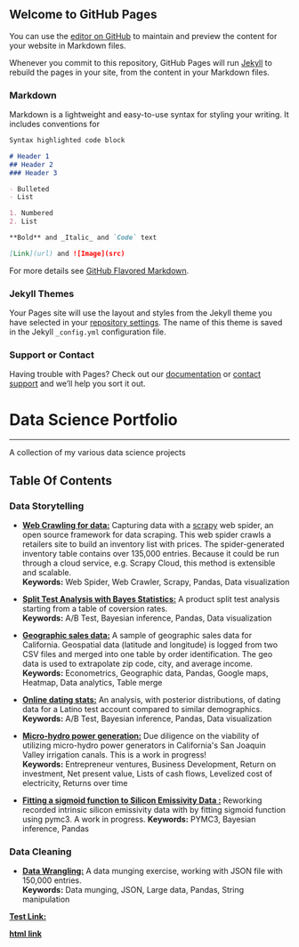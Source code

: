 ## Welcome to GitHub Pages

You can use the [editor on GitHub](https://github.com/caheredia/caheredia.github.io/edit/master/README.md) to maintain and preview the content for your website in Markdown files.

Whenever you commit to this repository, GitHub Pages will run [Jekyll](https://jekyllrb.com/) to rebuild the pages in your site, from the content in your Markdown files.

### Markdown

Markdown is a lightweight and easy-to-use syntax for styling your writing. It includes conventions for

```markdown
Syntax highlighted code block

# Header 1
## Header 2
### Header 3

- Bulleted
- List

1. Numbered
2. List

**Bold** and _Italic_ and `Code` text

[Link](url) and ![Image](src)
```

For more details see [GitHub Flavored Markdown](https://guides.github.com/features/mastering-markdown/).

### Jekyll Themes

Your Pages site will use the layout and styles from the Jekyll theme you have selected in your [repository settings](https://github.com/caheredia/caheredia.github.io/settings). The name of this theme is saved in the Jekyll `_config.yml` configuration file.

### Support or Contact

Having trouble with Pages? Check out our [documentation](https://help.github.com/categories/github-pages-basics/) or [contact support](https://github.com/contact) and we’ll help you sort it out.


# Data Science Portfolio
------
A collection of my various data science projects 

## Table Of Contents

### Data Storytelling 

* [**Web Crawling for data:**](https://nbviewer.jupyter.org/github/caheredia/Data_Science_Portfolio/blob/master/acorns/develop/macyscraper/macyscraper/spiders/2017-11-12_ch_macys_product_list.ipynb) Capturing data with a [scrapy](https://scrapy.org/) web spider, an open source framework for data scraping. This web spider crawls a retailers site to build an inventory list with prices. The spider-generated inventory table contains over 135,000 entries. Because it could be run through a cloud service, e.g. Scrapy Cloud, this method is extensible and scalable. <br />  **Keywords:** Web Spider, Web Crawler, Scrapy, Pandas, Data visualization

* [**Split Test Analysis with Bayes Statistics:**](https://nbviewer.jupyter.org/github/caheredia/Data_Science_Portfolio/blob/master/Galvanize/develop/q3.ipynb
) A product split test analysis starting from a table of coversion rates. <br />  **Keywords:** A/B Test, Bayesian inference, Pandas, Data visualization

* [**Geographic sales data:**](https://nbviewer.jupyter.org/github/caheredia/Data_Science_Portfolio/blob/master/EZ/deliver/2017-10-30_ch_ez_assignment.ipynb) A sample of geographic sales data for California. Geospatial data (latitude and longitude) is logged from two CSV files and merged into one table by order identification. The geo data is used to extrapolate zip code, city, and average income. <br />  **Keywords:** Econometrics, Geographic data, Pandas, Google maps, Heatmap, Data analytics, Table merge 

* [**Online dating stats:**](https://nbviewer.jupyter.org/github/caheredia/Data_Science_Portfolio/blob/master/Responses/deliver/2017-8-21_ch_okc_response_data_bayes.ipynb) An analysis, with posterior distributions, of dating data for a Latino test account compared to similar demographics.  <br />   **Keywords:** A/B Test, Bayesian inference, Pandas, Data visualization

* [**Micro-hydro power generation:**](https://nbviewer.jupyter.org/github/caheredia/Hydro/blob/master/2017-10-6_ch_micro_hydro_roi.ipynb) Due diligence on the viability of utilizing micro-hydro power generators in California's San Joaquin Valley irrigation canals. This is a work in progress! <br />  **Keywords:** Entrepreneur ventures, Business Development, Return on investment, Net present value, Lists of cash flows, Levelized cost of electricity, Returns over time

* [**Fitting a sigmoid function to Silicon Emissivity Data :**](https://nbviewer.jupyter.org/github/caheredia/Emissivity_Bayes/blob/master/deliver/2017-10-28_ch_emissivity_bayes.ipynb) Reworking recorded intrinsic silicon emissivity data with by fitting sigmoid function using pymc3. A work in progress. **Keywords:** PYMC3, Bayesian inference, Pandas

### Data Cleaning
* [**Data Wrangling:**](https://nbviewer.jupyter.org/github/caheredia/Data_Science_Portfolio/blob/master/ID%20Analytics%20Report/develop/2017.10.2_ch_IDA_data_wrangling.ipynb) A data munging exercise, working with JSON file with 150,000 entries. <br /> **Keywords:** Data munging, JSON, Large data, Pandas, String manipulation


[**Test Link:**](https://github.com/caheredia/caheredia.github.io/blob/master/2017-10-30_ch_ez_assignment.ipynb)

[**html link**](https://github.com/caheredia/caheredia.github.io/blob/master/2017-12-7_ch_nfl_predictions.html)
